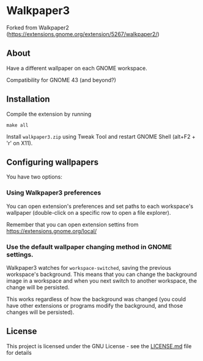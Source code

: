 # Walkpaper3

Forked from Walkpaper2 (https://extensions.gnome.org/extension/5267/walkpaper2/)

## About
Have a different wallpaper on each GNOME workspace.

Compatibility for GNOME 43 (and beyond?)

## Installation
Compile the extension by running
```
make all
```
Install `walkpaper3.zip` using Tweak Tool and restart GNOME Shell (alt+F2 + 'r' on X11).

## Configuring wallpapers

You have two options:

### Using Walkpaper3 preferences

You can open extension's preferences and set paths to each workspace's wallpaper
(double-click on a specific row to open a file explorer).

Remember that you can open extension settins from https://extensions.gnome.org/local/

### Use the default wallpaper changing method in GNOME settings.

Walkpaper3 watches for `workspace-switched`, saving the previous workspace's background.
This means that you can change the background image in a workspace and when you
next switch to another workspace, the change will be persisted.

This works regardless of how the background was changed
(you could have other extensions or programs modify the background, and those changes will be persisted).

## License
This project is licensed under the GNU License - see the [LICENSE.md](LICENSE.md) file for details
